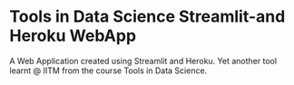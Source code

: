 # Tools in Data Science Streamlit-and Heroku WebApp
 A Web Application created using Streamlit and Heroku. Yet another tool learnt @ IITM from the course Tools in Data Science.
